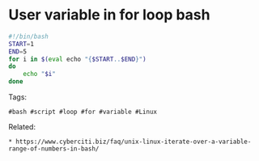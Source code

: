 # User variable in for loop bash

```bash
#!/bin/bash
START=1
END=5
for i in $(eval echo "{$START..$END}")
do
    echo "$i"
done
```

Tags:
```
#bash #script #loop #for #variable #Linux
```

Related:
```
* https://www.cyberciti.biz/faq/unix-linux-iterate-over-a-variable-range-of-numbers-in-bash/
```
